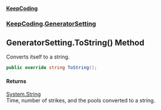 #### [KeepCoding](index.md 'index')
### [KeepCoding](KeepCoding.md 'KeepCoding').[GeneratorSetting](GeneratorSetting.md 'KeepCoding.GeneratorSetting')
## GeneratorSetting.ToString() Method
Converts itself to a string.  
```csharp
public override string ToString();
```
#### Returns
[System.String](https://docs.microsoft.com/en-us/dotnet/api/System.String 'System.String')  
Time, number of strikes, and the pools converted to a string.
